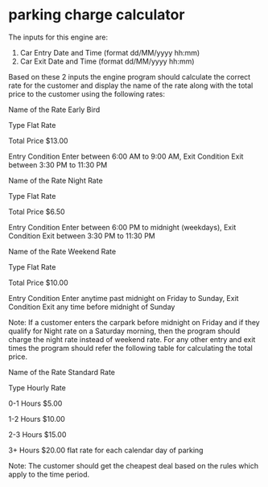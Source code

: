 # parking charge calculator

The inputs for this engine are:
1. Car Entry Date and Time (format dd/MM/yyyy hh:mm)
2. Car Exit Date and Time (format dd/MM/yyyy hh:mm)

Based on these 2 inputs the engine program should calculate the correct rate for the customer and
display the name of the rate along with the total price to the customer using the following rates:

Name of the Rate Early Bird

Type Flat Rate

Total Price $13.00

Entry Condition Enter between 6:00 AM to 9:00 AM, Exit Condition Exit between 3:30 PM to 11:30 PM

Name of the Rate Night Rate

Type Flat Rate

Total Price $6.50

Entry Condition Enter between 6:00 PM to midnight (weekdays), Exit Condition Exit between 3:30 PM to 11:30 PM

Name of the Rate Weekend Rate

Type Flat Rate

Total Price $10.00

Entry Condition Enter anytime past midnight on Friday to Sunday, Exit Condition Exit any time before midnight of Sunday

Note: If a customer enters the carpark before midnight on Friday and if they qualify for Night rate on
a Saturday morning, then the program should charge the night rate instead of weekend rate.
For any other entry and exit times the program should refer the following table for calculating the
total price.

Name of the Rate Standard Rate

Type Hourly Rate

0-1 Hours $5.00

1-2 Hours $10.00

2-3 Hours $15.00

3+ Hours $20.00 flat rate for each calendar day of parking

Note: The customer should get the cheapest deal based on the rules which apply to the time period.
